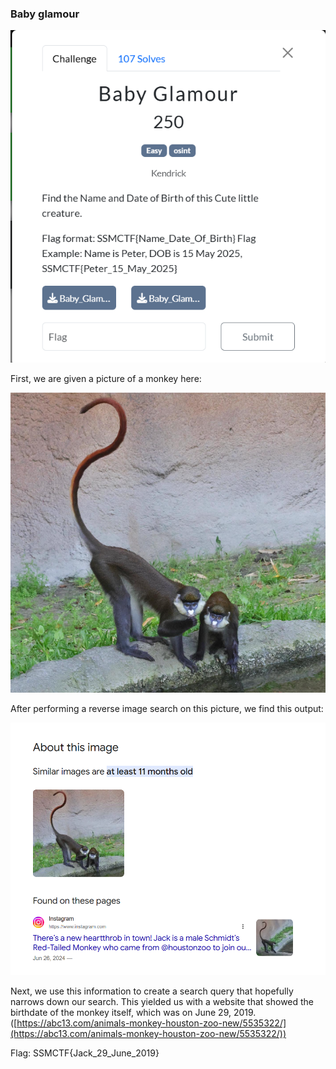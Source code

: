 ### Baby glamour 



![alt_text](images/image13.png "image_tooltip")


First, we are given a picture of a monkey here:



![alt_text](images/image8.png "image_tooltip")


After performing a reverse image search on this picture, we find this output:




![alt_text](images/image7.png "image_tooltip")


Next, we use this information to create a search query that hopefully narrows down our search. This yielded us with a website that showed the birthdate of the monkey itself, which was on June 29, 2019. ([https://abc13.com/animals-monkey-houston-zoo-new/5535322/](https://abc13.com/animals-monkey-houston-zoo-new/5535322/)) 

Flag: SSMCTF{Jack_29_June_2019}
